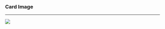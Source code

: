 ### Card Image

---

<img src="https://velog.velcdn.com/images/hazel123/post/f9dd8921-3c20-42c9-962d-f2d4c9f4e688/image.png">